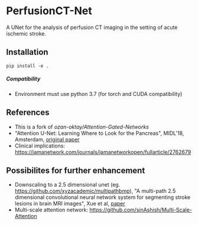 # PerfusionCT-Net
A UNet for the analysis of perfusion CT imaging in the setting of acute ischemic stroke. 


## Installation
`pip install -e .`

##### Compatibility

- Environment must use python 3.7 (for torch and CUDA compatibility)

## References

- This is a fork of *ozan-oktay/Attention-Gated-Networks*   
- "Attention U-Net: Learning Where to Look for the Pancreas", MIDL'18, Amsterdam, [original paper](https://openreview.net/pdf?id=Skft7cijM) <br />
- Clinical implications: https://jamanetwork.com/journals/jamanetworkopen/fullarticle/2762679

## Possibilites for further enhancement

- Downscaling to a 2.5 dimensional unet (eg. https://github.com/xyzacademic/multipathbmp), "A multi-path 2.5 dimensional convolutional neural network system for segmenting stroke lesions in brain MRI images", Xue et al, [paper](https://www.sciencedirect.com/science/article/pii/S2213158219304656)
- Multi-scale attention network: https://github.com/sinAshish/Multi-Scale-Attention
